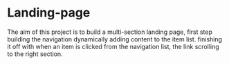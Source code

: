 # Landing-page
The aim of this project is to build a multi-section landing page, first step building the navigation dynamically adding content to the item list. finishing it off with when an item is clicked from the navigation list, the link scrolling to the right section.
